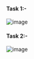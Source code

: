 #### Task 1:-
![image](https://github.com/user-attachments/assets/37bae0e5-a996-4e8d-a0e6-ebc2f289abee)

#### Task 2:-
![image](https://github.com/user-attachments/assets/6876e8cc-1323-4b25-afb2-f38fa3f69695)
